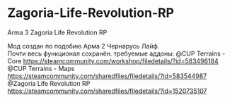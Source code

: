 # Zagoria-Life-Revolution-RP
Arma 3 Zagoria Life Revolution RP

Мод создан по подобию Арма 2 Чернарусь Лайф.<br>
Почти весь функционал сохранён.
	требуемые аддоны:
		@CUP Terrains - Core	https://steamcommunity.com/workshop/filedetails/?id=583496184
		@CUP Terrains - Maps	https://steamcommunity.com/sharedfiles/filedetails/?id=583544987
		@Zagoria Life Revolution RP	https://steamcommunity.com/sharedfiles/filedetails/?id=1520735107
